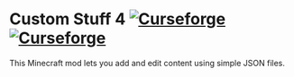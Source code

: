 Custom Stuff 4 [![Curseforge](http://cf.way2muchnoise.eu/full_custom-stuff-4_downloads.svg)](https://minecraft.curseforge.com/projects/custom-stuff-4) [![Curseforge](http://cf.way2muchnoise.eu/versions/For%20MC_custom-stuff-4_all.svg)](https://minecraft.curseforge.com/projects/custom-stuff-4)
================

This Minecraft mod lets you add and edit content using simple JSON files.
